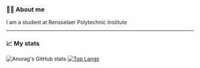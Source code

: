 ### :man_technologist: About me

I am a student at Rensselaer Polytechnic Institute 

---
### :chart_with_upwards_trend: My stats
![Anurag's GitHub stats](https://github-readme-stats.vercel.app/api?username=shinedwardc&show_icons=true&theme=synthwave)
[![Top Langs](https://github-readme-stats.vercel.app/api/top-langs/?username=shinedwardc&layout=compact)](https://github.com/anuraghazra/github-readme-stats)

<!--
**shinedwardc/shinedwardc** is a ✨ _special_ ✨ repository because its `README.md` (this file) appears on your GitHub profile.

Here are some ideas to get you started:

- 🔭 I’m currently working on ...
- 🌱 I’m currently learning ...
- 👯 I’m looking to collaborate on ...
- 🤔 I’m looking for help with ...
- 💬 Ask me about ...
- 📫 How to reach me: ...
- 😄 Pronouns: ...
- ⚡ Fun fact: ...
-->
